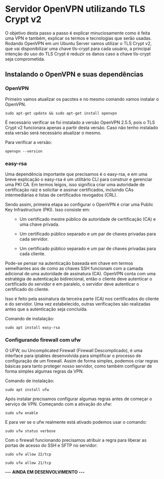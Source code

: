 <h1>Servidor OpenVPN utilizando TLS Crypt v2</h1> 

O objetivo desta passo a passo é explicar minuciosamente como é feita uma VPN e também, explicar os termos e tecnologias que serão usadas. Rodando OpenVPN em um Ubuntu Server vamos utilizar o TLS Crypt v2, que vai disponibilizar uma chave tls-crypt para cada usuário, a principal intenção do uso do TLS Crypt é reduzir os danos caso a chave tls-crypt seja comprometida.

<h2>Instalando o OpenVPN e suas dependências</h2>
<h3>OpenVPN</h3>

<p>Primeiro vamos atualizar os pacotes e no mesmo comando vamos instalar o OpenVPN.</p>
<code>sudo apt-get update && sudo apt-get install openvpn </code>
<p>
<p>É necessário verificar se foi instalado a versão OpenVPN 
2.5.5, pois o TLS Crypt v2 funcionara apenas a partir desta versão. Caso não tenho instalado esta versão será necessário atualizar o mesmo.</p>
<p>Para verificar a versão:</p>
<code>openvpn --version</code>

<h3>easy-rsa</h3>

<p>Uma dependência importante que precisamos é o easy-rsa, e em uma breve explicação o easy-rsa é um utilitário CLI para construir e gerenciar uma PKI CA. Em termos leigos, isso significa criar uma autoridade de certificação raiz e solicitar e assinar certificados, incluindo CAs intermediárias e listas de certificados revogados (CRL).</p>
<p>Sendo assim, primeira etapa ao configurar o OpenVPN é criar uma Public Key Infrastructure (PKI). Isso consiste em:

<ol>

- Um certificado mestre público de autoridade de certificação (CA) e uma chave privada.

- Um certificado público separado e um par de chaves privadas para cada servidor.

- Um certificado público separado e um par de chaves privadas para cada cliente.
</ol>

<p>Pode-se pensar na autenticação baseada em chave em termos semelhantes aos de como as chaves SSH funcionam com a camada adicional de uma autoridade de assinatura (CA). OpenVPN conta com uma estratégia de autenticação bidirecional, então o cliente deve autenticar o certificado do servidor e em paralelo, o servidor deve autenticar o certificado do cliente.
<p>Isso é feito pela assinatura da terceira parte (CA) nos certificados do cliente e do servidor. Uma vez estabelecido, outras verificações são realizadas antes que a autenticação seja concluída.
<p>Comando de instalação:</p>
<code>sudo apt install easy-rsa</code> 
<h3>Configurando firewall com ufw</h3>
<p>O UFW, ou Uncomplicated Firewall (Firewall Descomplicado), é uma interface para iptables desenvolvida para simplificar o processo de configuração de um firewall. Assim de forma simples, podemos criar regras básicas para tanto proteger nosso servidor, como também configurar de forma simples algumas regras da VPN.
<p>Comando de instalação:</p>
<code>sudo apt install ufw</code>
<p>
<p>Após instalar precisamos configurar algumas regras antes de começar o serviço de VPN. Começando com a ativação do ufw:</p>
<code>sudo ufw enable</code>
<p>
<p>E para ver se o ufw realmente está ativado podemos usar o comando:</p>
<code>sudo ufw status verbose</code>
<p>
<p>Com o firewall funcionando precisamos atribuir a regra para liberar as portas de acesso do SSH e SFTP no servidor:</p>
<code>sudo ufw allow 22/tcp</code>

<code>sudo ufw allow 21/tcp</code>

<strong>--- AINDA EM DESENVOLVIMENTO ---</strong>
